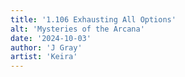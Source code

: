 ```yaml
---
title: '1.106 Exhausting All Options'
alt: 'Mysteries of the Arcana'
date: '2024-10-03'
author: 'J Gray'
artist: 'Keira'
---
```

